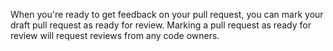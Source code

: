 When you're ready to get feedback on your pull request, you can mark your draft pull request as ready for review. Marking a pull request as ready for review will request reviews from any code owners.